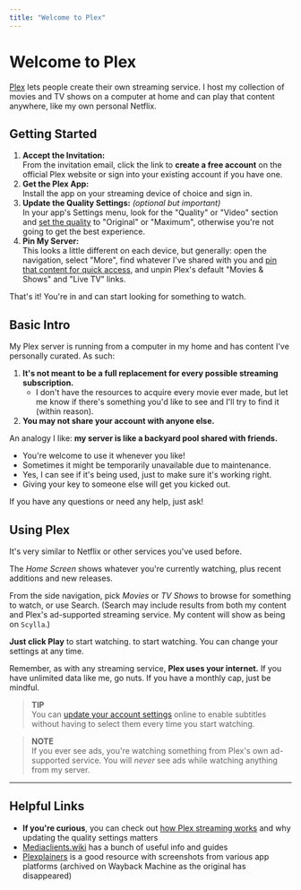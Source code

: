 ```yaml
---
title: "Welcome to Plex"
---
```

# Welcome to Plex
[Plex](https://www.plex.tv/) lets people create their own streaming service. I host my collection of movies and TV shows on a computer at home and can play that content anywhere, like my own personal Netflix.

## Getting Started

1. **Accept the Invitation:**  
From the invitation email, click the link to **create a free account** on the official Plex website or sign into your existing account if you have one.
2. **Get the Plex App:**  
Install the app on your streaming device of choice and sign in.
3. **Update the Quality Settings:** _(optional but important)_  
In your app's Settings menu, look for the "Quality" or "Video" section and [set the quality](quality-settings.md) to "Original" or "Maximum", otherwise you're not going to get the best experience.
4. **Pin My Server:**  
This looks a little different on each device, but generally: open the navigation, select "More", find whatever I've shared with you and [pin that content for quick access](https://support.plex.tv/articles/customizing-the-apps/#toc-0), and unpin Plex's default "Movies & Shows" and "Live TV" links.

That's it! You're in and can start looking for something to watch.

## Basic Intro
My Plex server is running from a computer in my home and has content I've personally curated. As such:

1. **It's not meant to be a full replacement for every possible streaming subscription.**
   * I don't have the resources to acquire every movie ever made, but let me know if there's something you'd like to see and I'll try to find it (within reason).
2. **You may not share your account with anyone else.**

An analogy I like: **my server is like a backyard pool shared with friends.**
* You're welcome to use it whenever you like!
* Sometimes it might be temporarily unavailable due to maintenance.
* Yes, I can see if it's being used, just to make sure it's working right.
* Giving your key to someone else will get you kicked out.

If you have any questions or need any help, just ask!

## Using Plex
It's very similar to Netflix or other services you've used before.

The _Home Screen_ shows whatever you're currently watching, plus recent additions and new releases.

From the side navigation, pick _Movies_ or _TV Shows_ to browse for something to watch, or use Search. (Search may include results from both my content and Plex's ad-supported streaming service. My content will show as being on `Scylla`.)

**Just click Play** to start watching. to start watching. You can change your settings at any time.

Remember, as with any streaming service, **Plex uses your internet.** If you have unlimited data like me, go nuts. If you have a monthly cap, just be mindful.

> **TIP**  
> You can [update your account settings](account-settings.md) online to enable subtitles without having to select them every time you start watching.

> **NOTE**  
> If you ever see ads, you're watching something from Plex's own ad-supported service. You will _never_ see ads while watching anything from my server.

-----

## Helpful Links
* **If you're curious**, you can check out [how Plex streaming works](faqs.md) and why updating the quality settings matters
* [Mediaclients.wiki](https://mediaclients.wiki/en/Plex) has a bunch of useful info and guides
* [Plexplainers](https://web.archive.org/web/20250317201942/http://plxplainers.xyz/) is a good resource with screenshots from various app platforms (archived on Wayback Machine as the original has disappeared)

